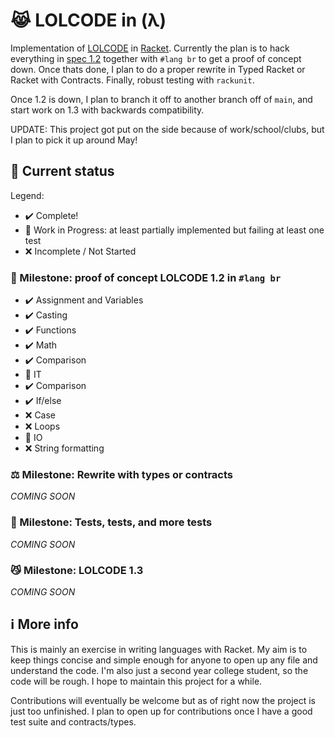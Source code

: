 # 😹 LOLCODE in (λ)

Implementation of [LOLCODE](https://en.wikipedia.org/wiki/LOLCODE) in [Racket](https://racket-lang.org/). Currently the plan is to hack everything in [spec 1.2](https://github.com/justinmeza/lolcode-spec/blob/master/v1.2/lolcode-spec-v1.2.md) together  with `#lang br` to get a proof of concept down. Once thats done, I plan to do a proper rewrite in Typed Racket or Racket with Contracts. Finally, robust testing with `rackunit`.

Once 1.2 is down, I plan to branch it off to another branch off of `main`, and start work on 1.3 with backwards compatibility.

UPDATE: This project got put on the side because of work/school/clubs, but I plan to pick it up around May!

## 🔨 Current status

Legend:
- ✔️ Complete!
- 🚧 Work in Progress: at least partially implemented but failing at least one test
- ❌ Incomplete / Not Started

### 🌺 Milestone: proof of concept LOLCODE 1.2 in `#lang br`

- ✔️ Assignment and Variables
- ✔️ Casting
- ✔️ Functions
- ✔️ Math
- ✔️ Comparison
- 🚧 IT
- ✔️ Comparison
- ✔️ If/else
- ❌ Case
- ❌ Loops
- 🚧 IO
- ❌ String formatting

### ⚖️ Milestone: Rewrite with types or contracts

*COMING SOON*

### 🧪 Milestone: Tests, tests, and more tests

*COMING SOON*

### 😼 Milestone: LOLCODE 1.3

*COMING SOON*

## ℹ️ More info
This is mainly an exercise in writing languages with Racket. My aim is to keep things concise and simple enough for anyone to open up any file and understand the code. I'm also just a second year college student, so the code will be rough. I hope to maintain this project for a while.

Contributions will eventually be welcome but as of right now the project is just too unfinished. I plan to open up for contributions once I have a good test suite and contracts/types.
